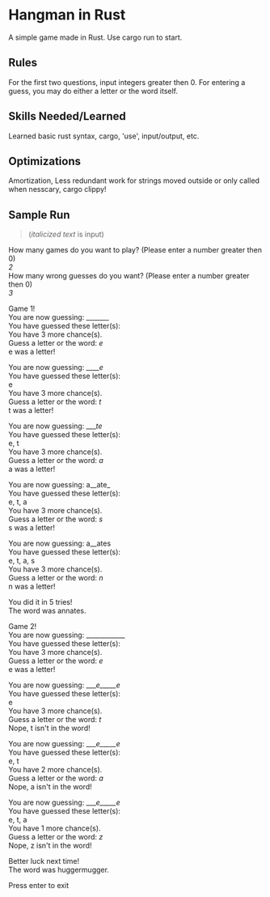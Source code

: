 # Hangman in Rust

A simple game made in Rust. Use cargo run to start. 

## Rules

For the first two questions, input integers greater then 0. For entering a guess, you may do either a letter or the word itself.

## Skills Needed/Learned

Learned basic rust syntax, cargo, 'use', input/output, etc.

## Optimizations

Amortization, Less redundant work for strings moved outside or only called when nesscary, cargo clippy!

## Sample Run

> (*italicized text* is input)

How many games do you want to play? (Please enter a number greater then 0)
\
*2*
\
How many wrong guesses do you want? (Please enter a number greater then 0)
\
*3*

Game 1!
\
You are now guessing: _______    
You have guessed these letter(s):
\
You have 3 more chance(s).       
Guess a letter or the word: *e*   
e was a letter!

You are now guessing: _____e_    
You have guessed these letter(s):
\
e
\
You have 3 more chance(s).       
Guess a letter or the word: *t* 
\
t was a letter!

You are now guessing: ____te_    
You have guessed these letter(s):
\
e, t
\
You have 3 more chance(s).       
Guess a letter or the word: *a*   
a was a letter!

You are now guessing: a__ate_
\
You have guessed these letter(s):
\
e, t, a
\
You have 3 more chance(s).
\
Guess a letter or the word: *s*
\
s was a letter!

You are now guessing: a__ates
\
You have guessed these letter(s):
\
e, t, a, s
\
You have 3 more chance(s).
\
Guess a letter or the word: *n*
\
n was a letter!


You did it in 5 tries!
\
The word was annates.


Game 2!
\
You are now guessing: ____________
\
You have guessed these letter(s):
\
You have 3 more chance(s).
\
Guess a letter or the word: *e*
\
e was a letter!

You are now guessing: ____e_____e_
\
You have guessed these letter(s):
\
e
\
You have 3 more chance(s).
\
Guess a letter or the word: *t*
\
Nope, t isn't in the word!

You are now guessing: ____e_____e_
\
You have guessed these letter(s):
\
e, t
\
You have 2 more chance(s).
\
Guess a letter or the word: *a*
\
Nope, a isn't in the word!

You are now guessing: ____e_____e_
\
You have guessed these letter(s):
\
e, t, a
\
You have 1 more chance(s).
\
Guess a letter or the word: *z*
\
Nope, z isn't in the word!

Better luck next time!
\
The word was huggermugger.

Press enter to exit
